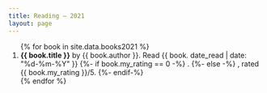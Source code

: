 ```yaml
---
title: Reading – 2021
layout: page
---
```


<ol reversed>
{% for book in site.data.books2021 %}
	<li>
		<strong>{{ book.title }}</strong> by {{ book.author }}. Read {{ book. date_read | date: "%d-%m-%Y" }}
		{%- if book.my_rating == 0 -%}
		.
		{%- else -%}
		, rated {{ book.my_rating }}/5.
		{%- endif-%}
	</li>
{% endfor %}
</ol>